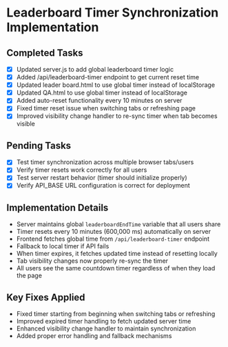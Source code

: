 # Leaderboard Timer Synchronization Implementation

## Completed Tasks
- [x] Updated server.js to add global leaderboard timer logic
- [x] Added /api/leaderboard-timer endpoint to get current reset time
- [x] Updated leader board.html to use global timer instead of localStorage
- [x] Updated QA.html to use global timer instead of localStorage
- [x] Added auto-reset functionality every 10 minutes on server
- [x] Fixed timer reset issue when switching tabs or refreshing page
- [x] Improved visibility change handler to re-sync timer when tab becomes visible

## Pending Tasks
- [x] Test timer synchronization across multiple browser tabs/users
- [x] Verify timer resets work correctly for all users
- [x] Test server restart behavior (timer should initialize properly)
- [x] Verify API_BASE URL configuration is correct for deployment

## Implementation Details
- Server maintains global `leaderboardEndTime` variable that all users share
- Timer resets every 10 minutes (600,000 ms) automatically on server
- Frontend fetches global time from `/api/leaderboard-timer` endpoint
- Fallback to local timer if API fails
- When timer expires, it fetches updated time instead of resetting locally
- Tab visibility changes now properly re-sync the timer
- All users see the same countdown timer regardless of when they load the page

## Key Fixes Applied
- Fixed timer starting from beginning when switching tabs or refreshing
- Improved expired timer handling to fetch updated server time
- Enhanced visibility change handler to maintain synchronization
- Added proper error handling and fallback mechanisms
